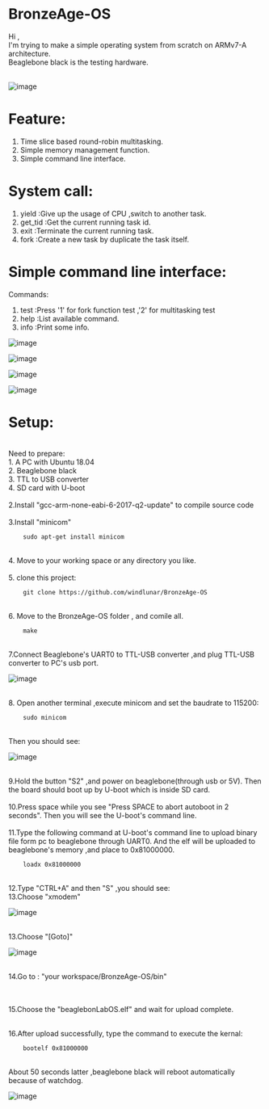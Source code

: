 # BronzeAge-OS

Hi ,<br>
I'm trying to make a simple operating system from scratch on ARMv7-A architecture. 
<br>
Beaglebone black is the testing hardware.
<br><br>

![image](https://github.com/windlunar/BronzeAge-OS/blob/master/pictures/logo.png)

Feature:
=

1. Time slice based round-robin multitasking.<br>
2. Simple memory management function.<br>
3. Simple command line interface.<br>

System call:
=
  
1. yield :Give up the usage of CPU ,switch to another task.<br>
2. get_tid :Get the current running task id.<br>
3. exit :Terminate the current running task.<br>
3. fork :Create a new task by duplicate the task itself.<br>

Simple command line interface:
=

Commands:
<br>

1. test :Press '1' for fork function test ,'2' for multitasking test<br>
2. help :List available command.<br>
3. info :Print some info.<br>

![image](https://github.com/windlunar/BronzeAge-OS/blob/master/pictures/cmd.png)

![image](https://github.com/windlunar/BronzeAge-OS/blob/master/pictures/info.png)

![image](https://github.com/windlunar/BronzeAge-OS/blob/master/pictures/fork_test.png)

![image](https://github.com/windlunar/BronzeAge-OS/blob/master/pictures/test.png)


Setup:
=

<br>
Need to prepare:
<br>
1. A PC with Ubuntu 18.04
<br>
2. Beaglebone black
<br>
3. TTL to USB converter
<br>
4. SD card with U-boot
<br>

<br>
2.Install "gcc-arm-none-eabi-6-2017-q2-update" to compile source code
<br><br>
3.Install "minicom"

        sudo apt-get install minicom

<br>
4. Move to your working space or any directory you like.<br><br>
5. clone this project:

        git clone https://github.com/windlunar/BronzeAge-OS

<br>
6. Move to the BronzeAge-OS folder , and comile all.

        make
<br>
7.Connect Beaglebone's UART0 to TTL-USB converter ,and plug TTL-USB converter to PC's usb port.
<br>

![image](https://github.com/windlunar/BronzeAge-OS/blob/master/pictures/uart0.png)

<br>
8. Open another terminal ,execute minicom and set the baudrate to 115200:

        sudo minicom
<br>
Then you should see:
<br>

![image](https://github.com/windlunar/BronzeAge-OS/blob/master/pictures/minicom.png)

<br>        
9.Hold the button "S2" ,and power on beaglebone(through usb or 5V).
Then the board should boot up by U-boot which is inside SD card.<br>

<br>
10.Press space while you see "Press SPACE to abort autoboot in 2 seconds".
Then you will see the U-boot's command line.<br>

<br>
11.Type the following command at U-boot's command line to upload binary file form pc to beaglebone through UART0.
And the elf will be uploaded to beaglebone's memory ,and place to 0x81000000.

        loadx 0x81000000

<br>
12.Type "CTRL+A" and then "S" ,you should see:
<br>
13.Choose "xmodem"

![image](https://github.com/windlunar/BronzeAge-OS/blob/master/pictures/choose_xmodem.png)


<br>
13.Choose "[Goto]"
<br>

![image](https://github.com/windlunar/BronzeAge-OS/blob/master/pictures/goto.png)

<br>
14.Go to : "your workspace/BronzeAge-OS/bin"

<br><br>
15.Choose the "beaglebonLabOS.elf" and wait for upload complete.

<br>
16.After upload successfully, type the command to execute the kernal:

        bootelf 0x81000000


<br>
About 50 seconds latter ,beaglebone black will reboot automatically because of watchdog.


![image](https://github.com/windlunar/BronzeAge-OS/blob/master/pictures/bbb.jpg)
